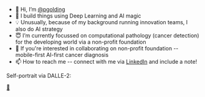 - 👋 Hi, I’m [@pgolding](https://twitter.com/pgolding)
- 👀 I build things using Deep Learning and AI magic
- 💡 Unusually, because of my background running innovation teams, I also do AI strategy
- 😇 I’m currently focussed on computational pathology (cancer detection) for the developing world via a non-profit foundation
- 💞️ If you're interested in collaborating on non-profit foundation -- mobile-first AI-first cancer diagnosis
- 📫 How to reach me -- connect with me via [LinkedIn](https://www.linkedin.com/in/paulgolding/) and include a note!

Self-portrait via DALLE-2:

[👀](https://twitter.com/pgolding/status/1548101970933690369/photo/1)

<!---
pgolding/pgolding is a ✨ special ✨ repository because its `README.md` (this file) appears on your GitHub profile.
You can click the Preview link to take a look at your changes.
--->
